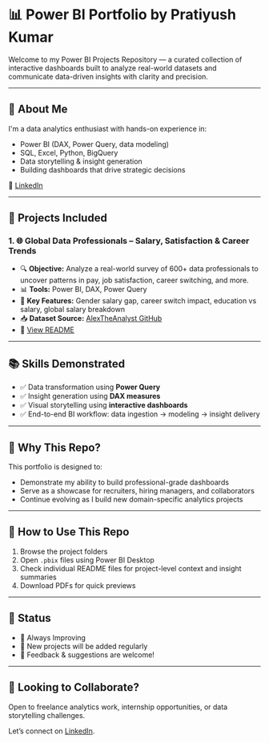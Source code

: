 # 📊 Power BI Portfolio by Pratiyush Kumar

Welcome to my Power BI Projects Repository — a curated collection of interactive dashboards built to analyze real-world datasets and communicate data-driven insights with clarity and precision.

---

## 🚀 About Me

I'm a data analytics enthusiast with hands-on experience in:
- Power BI (DAX, Power Query, data modeling)
- SQL, Excel, Python, BigQuery
- Data storytelling & insight generation
- Building dashboards that drive strategic decisions

🔗 [LinkedIn](https://www.linkedin.com/in/pratiyushh/)

---

## 📁 Projects Included

### 1. 🌐 Global Data Professionals – Salary, Satisfaction & Career Trends
- 🔍 **Objective:** Analyze a real-world survey of 600+ data professionals to uncover patterns in pay, job satisfaction, career switching, and more.
- 📊 **Tools:** Power BI, DAX, Power Query
- 📄 **Key Features:** Gender salary gap, career switch impact, education vs salary, global salary breakdown
- 📥 **Dataset Source:** [AlexTheAnalyst GitHub](https://github.com/AlexTheAnalyst)
- 🔗 [View README](./Global%20Data%20Professionals%20-%20Salary,%20Satisfaction%20&%20Career%20Trends/Readme.md)

---

## 📚 Skills Demonstrated

- ✅ Data transformation using **Power Query**
- ✅ Insight generation using **DAX measures**
- ✅ Visual storytelling using **interactive dashboards**
- ✅ End-to-end BI workflow: data ingestion → modeling → insight delivery

---

## 🧠 Why This Repo?

This portfolio is designed to:
- Demonstrate my ability to build professional-grade dashboards
- Serve as a showcase for recruiters, hiring managers, and collaborators
- Continue evolving as I build new domain-specific analytics projects

---

## 📌 How to Use This Repo

1. Browse the project folders
2. Open `.pbix` files using Power BI Desktop
3. Check individual README files for project-level context and insight summaries
4. Download PDFs for quick previews

---

## 📅 Status

- 🚧 Always Improving  
- 📁 New projects will be added regularly  
- 📣 Feedback & suggestions are welcome!

---

## 👀 Looking to Collaborate?

Open to freelance analytics work, internship opportunities, or data storytelling challenges.

Let’s connect on [LinkedIn](https://www.linkedin.com/in/pratiyushh/).

